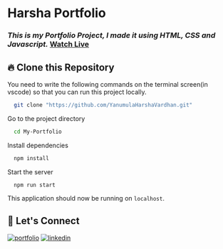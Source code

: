 # Harsha Portfolio
### _This is my Portfolio Project, I made it using HTML, CSS and Javascript._ [Watch Live](https://portfolio-69i2sm5r8-yanumula-harsha-vardhans-projects.vercel.app/)


## 🔥 Clone this Repository
You need to write the following commands on the terminal screen(in vscode) so that you can run this project locally.

```bash
  git clone "https://github.com/YanumulaHarshaVardhan.git"
```
Go to the project directory

```bash
  cd My-Portfolio
```
Install dependencies
```bash
  npm install
```
Start the server
```bash
  npm run start
```

This application should now be running on `localhost`. 



## 🔗 Let's Connect
[![portfolio](https://img.shields.io/badge/my_portfolio-000?style=for-the-badge&logo=ko-fi&logoColor=white)](https://portfolio-69i2sm5r8-yanumula-harsha-vardhans-projects.vercel.app/)
[![linkedin](https://img.shields.io/badge/linkedin-0A66C2?style=for-the-badge&logo=linkedin&logoColor=white)](https://www.linkedin.com/in/yanumula-harsha-9bbb57290/)
